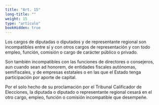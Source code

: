 ```yaml
---
title: "Art. 15"
long-title: ""
weight: 15
type: "articulo"
bookHidden: true
---
```

Los cargos de diputadas o diputados y de representante regional son incompatibles entre sí y con otros cargos de representación y con todo empleo, función, comisión o cargo de carácter público o privado.
 
Son también incompatibles con las funciones de directores o consejeros, aun cuando sean ad honorem, de entidades fiscales autónomas, semifiscales, y de empresas estatales o en las que el Estado tenga participación por aporte de capital.
 
Por el solo hecho de su proclamación por el Tribunal Calificador de Elecciones, la diputada o diputado o representante regional cesará en el otro cargo, empleo, función o comisión incompatible que desempeñe.
